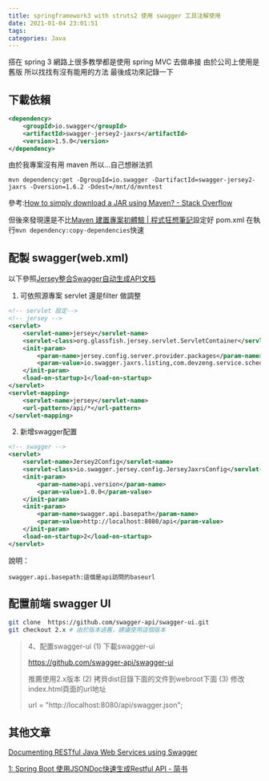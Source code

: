 ```yaml
---
title: springframework3 with struts2 使用 swagger 工具注解使用
date: 2021-01-04 23:01:51
tags: 
categories: Java
---
```


搭在 spring 3 網路上很多教學都是使用 spring MVC 去做串接
由於公司上使用是舊版
所以找找有沒有能用的方法
最後成功來記錄一下

<!--more-->

## 下載依賴

```xml
<dependency>
    <groupId>io.swagger</groupId>
    <artifactId>swagger-jersey2-jaxrs</artifactId> 
    <version>1.5.0</version>
</dependency>
```

由於我專案沒有用 maven
所以...自己想辦法抓

```
mvn dependency:get -DgroupId=io.swagger -DartifactId=swagger-jersey2-jaxrs -Dversion=1.6.2 -Ddest=/mnt/d/mvntest
```

參考:[How to simply download a JAR using Maven? - Stack Overflow](https://stackoverflow.com/questions/7110114/how-to-simply-download-a-jar-using-maven)

但後來發現還是不比[Maven 建置專案初體驗 | 程式狂想筆記](https://malagege.github.io/blog/2020/06/15/Maven-%E5%BB%BA%E7%BD%AE%E5%B0%88%E6%A1%88%E5%88%9D%E9%AB%94%E9%A9%97/#%E4%B8%80%E7%A8%AE%E5%BF%AB%E9%80%9F%E8%BC%B8%E5%85%A5%E5%BB%BA%E7%BD%AE%E6%96%B9%E6%B3%95)設定好 pom.xml 在執行`mvn dependency:copy-dependencies`快速



## 配製 swagger(web.xml)

以下參照[Jersey整合Swagger自动生成API文档](https://blog.devzeng.com/blog/jersey-swagger-api.html)

1. 可依照源專案 servlet 還是filter 做調整

```xml 
<!-- servlet 設定-->
<!-- jersey -->
<servlet>
    <servlet-name>jersey</servlet-name>
    <servlet-class>org.glassfish.jersey.servlet.ServletContainer</servlet-class>
    <init-param>
        <param-name>jersey.config.server.provider.packages</param-name>
        <param-value>io.swagger.jaxrs.listing,com.devzeng.service.schedule.api</param-value>
    </init-param>
    <load-on-startup>1</load-on-startup>
</servlet>
<servlet-mapping>
    <servlet-name>jersey</servlet-name>
    <url-pattern>/api/*</url-pattern>
</servlet-mapping>
```

2. 新增swagger配置

```xml
<!-- swagger -->
<servlet>
    <servlet-name>Jersey2Config</servlet-name>
    <servlet-class>io.swagger.jersey.config.JerseyJaxrsConfig</servlet-class>
    <init-param>
        <param-name>api.version</param-name>
        <param-value>1.0.0</param-value>
    </init-param>
    <init-param>
        <param-name>swagger.api.basepath</param-name>
        <param-value>http://localhost:8080/api</param-value>
    </init-param>
    <load-on-startup>2</load-on-startup>
</servlet>
```

說明：

    swagger.api.basepath:這個是api訪問的baseurl


## 配置前端 swagger UI

```bash
git clone  https://github.com/swagger-api/swagger-ui.git
git checkout 2.x # 由於版本過舊，建議使用這個版本
```

> 4、配置swagger-ui
> (1) 下載swagger-ui
> 
> https://github.com/swagger-api/swagger-ui
> 
> 推薦使用2.x版本
> (2) 拷貝dist目錄下面的文件到webroot下面
> (3) 修改index.html頁面的url地址
> 
> url = "http://localhost:8080/api/swagger.json";


## 其他文章

[Documenting RESTful Java Web Services using Swagger](https://hub.packtpub.com/restful-java-web-services-swagger/)

[1: Spring Boot 使用JSONDoc快速生成Restful API - 简书](https://www.jianshu.com/p/291217345e5d)
